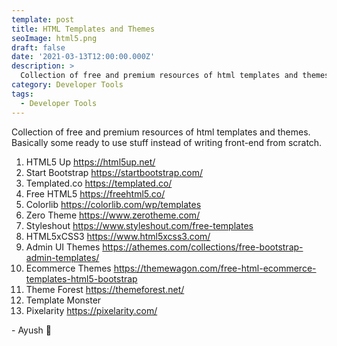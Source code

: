 ```yaml
---
template: post
title: HTML Templates and Themes
seoImage: html5.png
draft: false
date: '2021-03-13T12:00:00.000Z'
description: >
  Collection of free and premium resources of html templates and themes. Basically some ready to use stuff instead of writing front-end from scratch.
category: Developer Tools
tags:
  - Developer Tools
---
```


Collection of free and premium resources of html templates and themes. Basically some ready to use stuff instead of writing front-end from scratch.

1. HTML5 Up https://html5up.net/
2. Start Bootstrap https://startbootstrap.com/
3. Templated.co https://templated.co/
4. Free HTML5 https://freehtml5.co/
5. Colorlib https://colorlib.com/wp/templates
6. Zero Theme https://www.zerotheme.com/
7. Styleshout https://www.styleshout.com/free-templates
8. HTML5xCSS3 https://www.html5xcss3.com/
9. Admin UI Themes https://athemes.com/collections/free-bootstrap-admin-templates/
10. Ecommerce Themes https://themewagon.com/free-html-ecommerce-templates-html5-bootstrap
11. Theme Forest https://themeforest.net/
12. Template Monster
13. Pixelarity https://pixelarity.com/

\- Ayush 🙂
